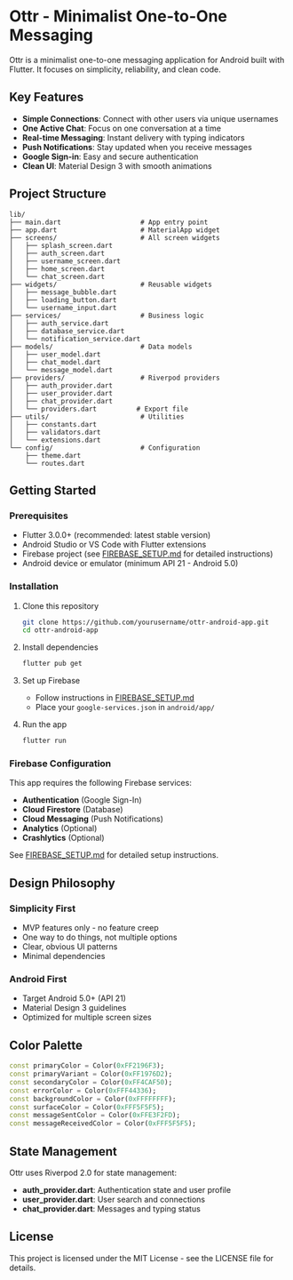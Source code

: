 # Ottr - Minimalist One-to-One Messaging

Ottr is a minimalist one-to-one messaging application for Android built with Flutter. It focuses on simplicity, reliability, and clean code.

## Key Features

- **Simple Connections**: Connect with other users via unique usernames
- **One Active Chat**: Focus on one conversation at a time
- **Real-time Messaging**: Instant delivery with typing indicators
- **Push Notifications**: Stay updated when you receive messages
- **Google Sign-in**: Easy and secure authentication
- **Clean UI**: Material Design 3 with smooth animations

## Project Structure

```
lib/
├── main.dart                    # App entry point
├── app.dart                     # MaterialApp widget
├── screens/                     # All screen widgets
│   ├── splash_screen.dart
│   ├── auth_screen.dart
│   ├── username_screen.dart
│   ├── home_screen.dart
│   └── chat_screen.dart
├── widgets/                     # Reusable widgets
│   ├── message_bubble.dart
│   ├── loading_button.dart
│   └── username_input.dart
├── services/                    # Business logic
│   ├── auth_service.dart
│   ├── database_service.dart
│   └── notification_service.dart
├── models/                      # Data models
│   ├── user_model.dart
│   ├── chat_model.dart
│   └── message_model.dart
├── providers/                   # Riverpod providers
│   ├── auth_provider.dart
│   ├── user_provider.dart
│   ├── chat_provider.dart
│   └── providers.dart          # Export file
├── utils/                       # Utilities
│   ├── constants.dart
│   ├── validators.dart
│   └── extensions.dart
└── config/                      # Configuration
    ├── theme.dart
    └── routes.dart
```

## Getting Started

### Prerequisites

- Flutter 3.0.0+ (recommended: latest stable version)
- Android Studio or VS Code with Flutter extensions
- Firebase project (see [FIREBASE_SETUP.md](FIREBASE_SETUP.md) for detailed instructions)
- Android device or emulator (minimum API 21 - Android 5.0)

### Installation

1. Clone this repository
   ```bash
   git clone https://github.com/yourusername/ottr-android-app.git
   cd ottr-android-app
   ```

2. Install dependencies
   ```bash
   flutter pub get
   ```

3. Set up Firebase
   - Follow instructions in [FIREBASE_SETUP.md](FIREBASE_SETUP.md)
   - Place your `google-services.json` in `android/app/`

4. Run the app
   ```bash
   flutter run
   ```

### Firebase Configuration

This app requires the following Firebase services:

- **Authentication** (Google Sign-In)
- **Cloud Firestore** (Database)
- **Cloud Messaging** (Push Notifications)
- **Analytics** (Optional)
- **Crashlytics** (Optional)

See [FIREBASE_SETUP.md](FIREBASE_SETUP.md) for detailed setup instructions.

## Design Philosophy

### Simplicity First
- MVP features only - no feature creep
- One way to do things, not multiple options
- Clear, obvious UI patterns
- Minimal dependencies

### Android First
- Target Android 5.0+ (API 21)
- Material Design 3 guidelines
- Optimized for multiple screen sizes

## Color Palette

```dart
const primaryColor = Color(0xFF2196F3);
const primaryVariant = Color(0xFF1976D2);
const secondaryColor = Color(0xFF4CAF50);
const errorColor = Color(0xFFF44336);
const backgroundColor = Color(0xFFFFFFFF);
const surfaceColor = Color(0xFFF5F5F5);
const messageSentColor = Color(0xFFE3F2FD);
const messageReceivedColor = Color(0xFFF5F5F5);
```

## State Management

Ottr uses Riverpod 2.0 for state management:

- **auth_provider.dart**: Authentication state and user profile
- **user_provider.dart**: User search and connections
- **chat_provider.dart**: Messages and typing status

## License

This project is licensed under the MIT License - see the LICENSE file for details.
